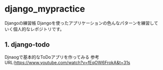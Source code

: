 # django_mypractice
Djangoの練習帳
Djangoを使ったアプリケーションの色んなパターンを練習していく個人的なレポジトリです。

## 1. django-todo
Djnaogで基本的なToDoアプリを作ってみる
参考URL:https://www.youtube.com/watch?v=fEqOW6FrokA&t=31s 
